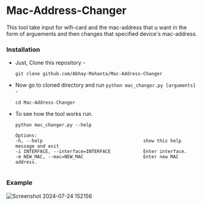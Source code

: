 # Mac-Address-Changer
 This tool take input for wifi-card and the mac-address that u want in the form of arguements and then changes that specified device's mac-address.

### Installation

- Just, Clone this repository -
  ```
  git clone github.com/Abhay-Mahanta/Mac-Address-Changer
  ```

- Now go to cloned directory and run `python mac_changer.py [arguments]` -
  ```
  cd Mac-Address-Changer
  ```

- To see how the tool works run.
  ```
  python mac_changer.py --help

  Options:
  -h, --help                                     show this help message and exit
  -i INTERFACE, --interface=INTERFACE            Enter interface.                    
  -m NEW_MAC, --mac=NEW_MAC                      Enter new MAC address.
                        
  ```
  

### Example


![Screenshot 2024-07-24 152156](https://github.com/user-attachments/assets/99aa5790-8f36-4d94-af1e-81a4644f6e0f)

